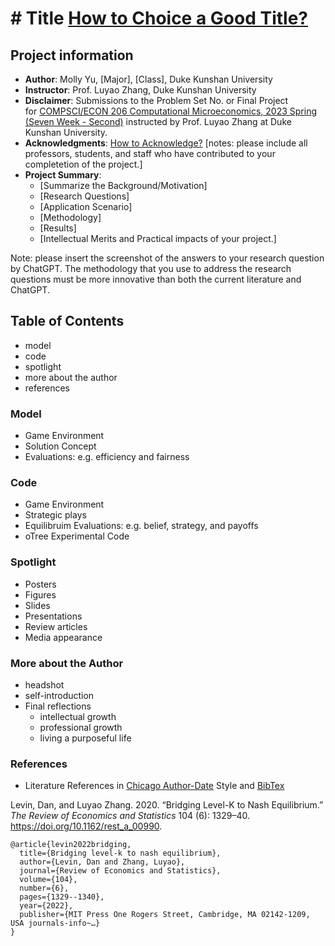 # # Title [How to Choice a Good Title?](https://www.nature.com/articles/s41562-021-01152-2)
## Project information
- **Author**: Molly Yu, [Major], [Class], Duke Kunshan University
- **Instructor**: Prof. Luyao Zhang, Duke Kunshan University
- **Disclaimer**: Submissions to the Problem Set No. or Final Project for [COMPSCI/ECON 206 Computational Microeconomics, 2023 Spring (Seven Week - Second)](https://ce.pubpub.org/) instructed by Prof. Luyao Zhang at Duke Kunshan University.
- **Acknowledgments**: [How to Acknowledge?](https://www.scribbr.co.uk/thesis-dissertation/acknowledgements/)
[notes: please include all professors, students, and staff who have contributed to your completetion of the project.]
- **Project Summary**: 
  - [Summarize the Background/Motivation]
  - [Research Questions]
  - [Application Scenario]
  - [Methodology]
  - [Results]
  - [Intellectual Merits and Practical impacts of your project.]
  
   
Note: please insert the screenshot of the answers to your research question by ChatGPT. The methodology that you use to address the research questions must be more innovative than both the current literature and ChatGPT. 

## Table of Contents

- model
- code
- spotlight
- more about the author
- references

### Model
- Game Environment
- Solution Concept
- Evaluations: e.g. efficiency and fairness

### Code
- Game Environment
- Strategic plays
- Equilibruim Evaluations: e.g. belief, strategy, and payoffs
- oTree Experimental Code 


### Spotlight
- Posters
- Figures
- Slides
- Presentations
- Review articles
- Media appearance

### More about the Author
- headshot
- self-introduction
- Final reflections 
  - intellectual growth
  - professional growth
  - living a purposeful life

### References

- Literature References in [Chicago Author-Date](https://www.chicagomanualofstyle.org/tools_citationguide/citation-guide-2.html) Style and [BibTex](https://scholar.google.com/) 

Levin, Dan, and Luyao Zhang. 2020. “Bridging Level-K to Nash Equilibrium.” *The Review of Economics and Statistics* 104 (6): 1329–40. https://doi.org/10.1162/rest_a_00990.

```
@article{levin2022bridging,
  title={Bridging level-k to nash equilibrium},
  author={Levin, Dan and Zhang, Luyao},
  journal={Review of Economics and Statistics},
  volume={104},
  number={6},
  pages={1329--1340},
  year={2022},
  publisher={MIT Press One Rogers Street, Cambridge, MA 02142-1209, USA journals-info~…}
}
```

